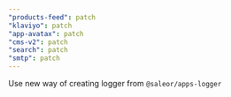 ```yaml
---
"products-feed": patch
"klaviyo": patch
"app-avatax": patch
"cms-v2": patch
"search": patch
"smtp": patch
---
```


Use new way of creating logger from `@saleor/apps-logger`

